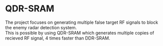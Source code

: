 # QDR-SRAM  
The project focuses on generating multiple false target RF signals to block the enemy radar detection system.  
This is possible by using QDR-SRAM which generates multiple copies of recieved RF signal, 4 times faster than DDR-SRAM.
